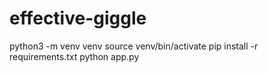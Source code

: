 # effective-giggle
python3 -m venv venv
source venv/bin/activate 
pip install -r requirements.txt
python app.py